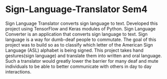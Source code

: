 # Sign-Language-Translator Sem4
Sign Language Translator converts sign language to text. Developed this project using TensorFlow and Keras modules of Python. Sign Language Converter is an application that converts sign language to text. Sign language is a way for dumb-deaf people to commutate. The goal of this project was to build so as to classify which letter of the American Sign Language (ASL) alphabet is being signed. This project takes hand gestures(sign language) and translate them into written and oral language. Such a translator would greatly lower the barrier for many deaf and mute individuals to be able to better communicate with others in day to day interactions.

